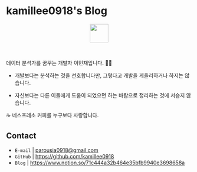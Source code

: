# kamillee0918's Blog

<p align="center">
  <img src="https://user-images.githubusercontent.com/17983434/116020156-b5241e80-a680-11eb-9cfc-9e086445243b.png" width=50px /></p><br>

데이터 분석가를 꿈꾸는 개발자 이민재입니다. 🙋‍♂️

- 개발보다는 분석하는 것을 선호합니다만, 그렇다고 개발을 게을리하거나 하지는 않습니다.

- 자신보다는 다른 이들에게 도움이 되었으면 하는 바람으로 정리하는 것에 서슴지 않습니다.

☕ 네스프레소 커피를 누구보다 사랑합니다.

## Contact

- `E-mail` | parousia0918@gmail.com
- `GitHub` | https://github.com/kamillee0918
- `Blog` | https://www.notion.so/71c444a32b464e35bfb9940e3698658a
